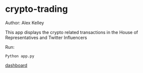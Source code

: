# crypto-trading

Author: Alex Kelley

This app displays the crypto related transactions in the House of Representatives and Twitter Influencers

Run: 
```
Python app.py
```

[dashboard](https://raw.githubusercontent.com/amac-lfc/crypto-trading/main/img.png)
